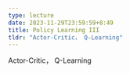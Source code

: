 ```yaml
---
type: lecture
date: 2023-11-29T23:59:59+8:49
title: Policy Learning III
tldr: "Actor-Critic， Q-Learning"
---
```

Actor-Critic， Q-Learning
